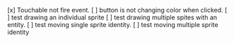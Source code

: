 [x] Touchable not fire event.
[ ] button is not changing color when clicked.
[ ] test drawing an individual sprite
[ ] test drawing multiple spites with an entity.
[ ] test moving single sprite identity.
[ ] test moving multiple sprite identity
